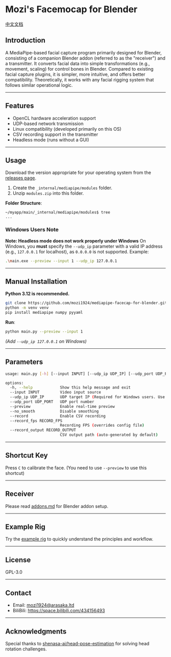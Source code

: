 # Mozi's Facemocap for Blender

[中文文档](/README_ZH.md)

## Introduction  
A MediaPipe-based facial capture program primarily designed for Blender, consisting of a companion Blender addon (referred to as the "receiver") and a transmitter. It converts facial data into simple transformations (e.g., movement, scaling) for control bones in Blender. Compared to existing facial capture plugins, it is simpler, more intuitive, and offers better compatibility. Theoretically, it works with any facial rigging system that follows similar operational logic.

---

## Features  
- OpenCL hardware acceleration support  
- UDP-based network transmission  
- Linux compatibility (developed primarily on this OS)  
- CSV recording support in the transmitter  
- Headless mode (runs without a GUI)  

---

## Usage  
Download the version appropriate for your operating system from the [releases page](https://github.com/mozi1924/mediapipe-facecap-for-blender/releases).  

1. Create the `_internal/mediapipe/modules` folder.  
2. Unzip `modules.zip` into this folder.  

**Folder Structure**:  
```
~/myapp/main/_internal/mediapipe/modules$ tree
...
```  

### Windows Users Note  
**Note: Headless mode does not work properly under Windows**
On Windows, you **must** specify the `--udp_ip` parameter with a valid IP address (e.g., `127.0.0.1` for localhost), as `0.0.0.0` is not supported. Example:  
```bash
.\main.exe --preview --input 1 --udp_ip 127.0.0.1
```  

---

## Manual Installation  
**Python 3.12 is recommended.**  
```bash
git clone https://github.com/mozi1924/mediapipe-facecap-for-blender.git
python -m venv venv
pip install mediapipe numpy pyyaml
```  

**Run**:  
```bash
python main.py --preview --input 1
```  
*(Add `--udp_ip 127.0.0.1` on Windows)*  

---

## Parameters  
```bash
usage: main.py [-h] [--input INPUT] [--udp_ip UDP_IP] [--udp_port UDP_PORT] [--preview] [--no_smooth] [--record] [--record_fps RECORD_FPS] [--record_output RECORD_OUTPUT]

options:
  -h, --help            Show this help message and exit
  --input INPUT         Video input source
  --udp_ip UDP_IP       UDP target IP (Required for Windows users. Use 127.0.0.1 for localhost)
  --udp_port UDP_PORT   UDP port number
  --preview             Enable real-time preview
  --no_smooth           Disable smoothing
  --record              Enable CSV recording
  --record_fps RECORD_FPS
                        Recording FPS (overrides config file)
  --record_output RECORD_OUTPUT
                        CSV output path (auto-generated by default)
```  

---

## Shortcut Key  
Press `C` to calibrate the face.  (You need to use `--preview` to use this shortcut)

---

## Receiver  
Please read [addons.md](/addons.md) for Blender addon setup.  

---

## Example Rig  
Try the [example rig](/example/) to quickly understand the principles and workflow.  

---

## License  
GPL-3.0  

---

## Contact  
- Email: mozi1924@arasaka.ltd  
- BiliBili: https://space.bilibili.com/434156493  

---

## Acknowledgments  
Special thanks to [shenasa-ai/head-pose-estimation](https://github.com/shenasa-ai/head-pose-estimation) for solving head rotation challenges.